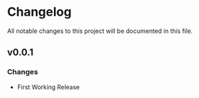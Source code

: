 # Changelog
All notable changes to this project will be documented in this file.

## v0.0.1
### Changes
 - First Working Release

